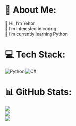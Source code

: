 # 💫 About Me:
👋 Hi, I’m Yehor<br>👀 I’m interested in coding<br>🌱 I’m currently learning Python


# 💻 Tech Stack:
![Python](https://img.shields.io/badge/python-3670A0?style=for-the-badge&logo=python&logoColor=ffdd54) ![C#](https://img.shields.io/badge/c%23-%23239120.svg?style=for-the-badge&logo=csharp&logoColor=white)
# 📊 GitHub Stats:
![](https://github-readme-stats.vercel.app/api?username=YehorKovalov07&theme=dark&hide_border=false&include_all_commits=true&count_private=true)<br/>
![](https://nirzak-streak-stats.vercel.app/?user=YehorKovalov07&theme=dark&hide_border=false)<br/>
![](https://github-readme-stats.vercel.app/api/top-langs/?username=YehorKovalov07&theme=dark&hide_border=false&include_all_commits=true&count_private=true&layout=compact)
